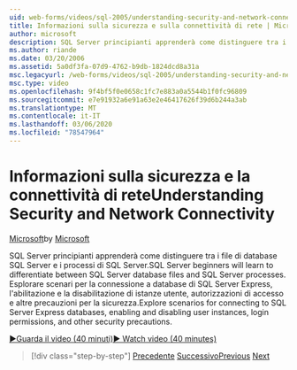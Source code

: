 ```yaml
---
uid: web-forms/videos/sql-2005/understanding-security-and-network-connectivity
title: Informazioni sulla sicurezza e sulla connettività di rete | Microsoft Docs
author: microsoft
description: SQL Server principianti apprenderà come distinguere tra i file di database SQL Server e i processi di SQL Server. Esplora gli scenari per la connessione a SQL Server E...
ms.author: riande
ms.date: 03/20/2006
ms.assetid: 5a0df3fa-07d9-4762-b9db-1824dcd8a31a
msc.legacyurl: /web-forms/videos/sql-2005/understanding-security-and-network-connectivity
msc.type: video
ms.openlocfilehash: 9f4bf5f0e0658c1fc7e883a0a5544b1f0fc96809
ms.sourcegitcommit: e7e91932a6e91a63e2e46417626f39d6b244a3ab
ms.translationtype: MT
ms.contentlocale: it-IT
ms.lasthandoff: 03/06/2020
ms.locfileid: "78547964"
---
```

# <a name="understanding-security-and-network-connectivity"></a><span data-ttu-id="e71e7-104">Informazioni sulla sicurezza e la connettività di rete</span><span class="sxs-lookup"><span data-stu-id="e71e7-104">Understanding Security and Network Connectivity</span></span>

<span data-ttu-id="e71e7-105">[Microsoft](https://github.com/microsoft)</span><span class="sxs-lookup"><span data-stu-id="e71e7-105">by [Microsoft](https://github.com/microsoft)</span></span>

<span data-ttu-id="e71e7-106">SQL Server principianti apprenderà come distinguere tra i file di database SQL Server e i processi di SQL Server.</span><span class="sxs-lookup"><span data-stu-id="e71e7-106">SQL Server beginners will learn to differentiate between SQL Server database files and SQL Server processes.</span></span> <span data-ttu-id="e71e7-107">Esplorare scenari per la connessione a database di SQL Server Express, l'abilitazione e la disabilitazione di istanze utente, autorizzazioni di accesso e altre precauzioni per la sicurezza.</span><span class="sxs-lookup"><span data-stu-id="e71e7-107">Explore scenarios for connecting to SQL Server Express databases, enabling and disabling user instances, login permissions, and other security precautions.</span></span>

[<span data-ttu-id="e71e7-108">&#9654;Guarda il video (40 minuti)</span><span class="sxs-lookup"><span data-stu-id="e71e7-108">&#9654; Watch video (40 minutes)</span></span>](https://channel9.msdn.com/Blogs/ASP-NET-Site-Videos/understanding-security-and-network-connectivity)

> [!div class="step-by-step"]
> <span data-ttu-id="e71e7-109">[Precedente](more-structured-query-language.md)
> [Successivo](connecting-your-web-application-to-sql-server-2005-express-edition.md)</span><span class="sxs-lookup"><span data-stu-id="e71e7-109">[Previous](more-structured-query-language.md)
[Next](connecting-your-web-application-to-sql-server-2005-express-edition.md)</span></span>
